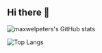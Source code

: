 ## Hi there 👋

<!--
**maxwelpeters/maxwelpeters** is a ✨ _special_ ✨ repository because its `README.md` (this file) appears on your GitHub profile.

Here are some ideas to get you started:

- 🔭 I’m currently working on ...
- 🌱 I’m currently learning ...
- 👯 I’m looking to collaborate on ...
- 🤔 I’m looking for help with ...
- 💬 Ask me about ...
- 📫 How to reach me: ...
- 😄 Pronouns: ...
- ⚡ Fun fact: ...
-->


![maxwelpeters's GitHub stats](https://github-readme-stats.vercel.app/api?username=maxwelpeters&show_icons=true&theme=dark)
 
 
![Top Langs](https://github-readme-stats.vercel.app/api/top-langs/?username=anuraghazra&layout=compact)
